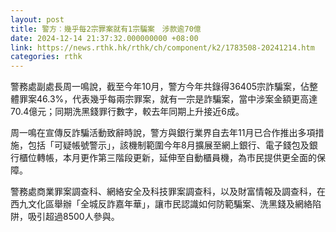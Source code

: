 ```yaml
---
layout: post
title: 警方︰幾乎每2宗罪案就有1宗騙案　涉款逾70億
date: 2024-12-14 21:37:32.000000000 +08:00
link: https://news.rthk.hk/rthk/ch/component/k2/1783508-20241214.htm
categories: rthk
---
```


警務處副處長周一鳴說，截至今年10月，警方今年共錄得36405宗詐騙案，佔整體罪案46.3%，代表幾乎每兩宗罪案，就有一宗是詐騙案，當中涉案金額更高達70.4億元；同期洗黑錢罪行數字，較去年同期上升接近6成。

周一鳴在宣傳反詐騙活動致辭時說，警方與銀行業界自去年11月已合作推出多項措施，包括「可疑帳號警示」，該機制範圍今年8月擴展至網上銀行、電子錢包及銀行櫃位轉帳，本月更作第三階段更新，延伸至自動櫃員機，為市民提供更全面的保障。

警務處商業罪案調查科、網絡安全及科技罪案調查科，以及財富情報及調查科，在西九文化區舉辦「全城反詐嘉年華」，讓市民認識如何防範騙案、洗黑錢及網絡陷阱，吸引超過8500人參與。
